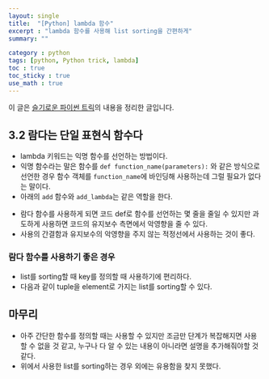 ```yaml
---
layout: single
title:  "[Python] lambda 함수"
excerpt : "lambda 함수를 사용해 list sorting을 간편하게"
summary: ""

category : python
tags: [python, Python trick, lambda]
toc : true
toc_sticky : true
use_math : true
---
```

이 글은 [슬기로운 파이썬 트릭](https://www.aladin.co.kr/shop/wproduct.aspx?ItemId=179118176)의 내용을 정리한 글입니다.

## 3.2 람다는 단일 표현식 함수다

- lambda 키워드는 익명 함수를 선언하는 방법이다.
- 익명 함수라는 말은 함수를 `def function_name(parameters):` 와 같은 방식으로 선언한 경우 함수 객체를 `function_name`에 바인딩해 사용하는데 그럴 필요가 없다는 말이다.  
- 아래의 `add` 함수와 `add_lambda`는 같은 역할을 한다.  

<script src="https://gist.github.com/hyeonchan523/ba3b61ce613baa7933d044ae0c3b634e.js"></script>

- 람다 함수를 사용하게 되면 코드 def로 함수를 선언하는 몇 줄을 줄일 수 있지만 과도하게 사용하면 코드의 유지보수 측면에서 악영향을 줄 수 있다.
- 사용의 간결함과 유지보수의 악영향을 주지 않는 적정선에서 사용하는 것이 좋다.

### 람다 함수를 사용하기 좋은 경우

- list를 sorting할 때 key를 정의할 때 사용하기에 편리하다.
- 다음과 같이 tuple을 element로 가지는 list를 sorting할 수 있다.

<script src="https://gist.github.com/hyeonchan523/2fba695b132b02ca481887f2618c959a.js"></script>

## 마무리

- 아주 간단한 함수를 정의할 때는 사용할 수 있지만 조금만 단계가 복잡해지면 사용할 수 없을 것 같고, 누구나 다 알 수 있는 내용이 아니라면 설명을 추가해줘야할 것 같다.
- 위에서 사용한 list를 sorting하는 경우 외에는 유용함을 찾지 못했다.